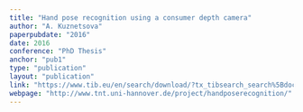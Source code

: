 ```yaml
---
title: "Hand pose recognition using a consumer depth camera"
author: "A. Kuznetsova"
paperpubdate: "2016"
date: 2016
conference: "PhD Thesis"
anchor: "pub1"
type: "publication"
layout: "publication"
link: "https://www.tib.eu/en/search/download/?tx_tibsearch_search%5Bdocid%5D=TIBKAT%3A851377505&cHash=ea9f6267f9b7643e287f95f8f4adbc6c#download-mark"
webpage: "http://www.tnt.uni-hannover.de/project/handposerecognition/"
---
```

